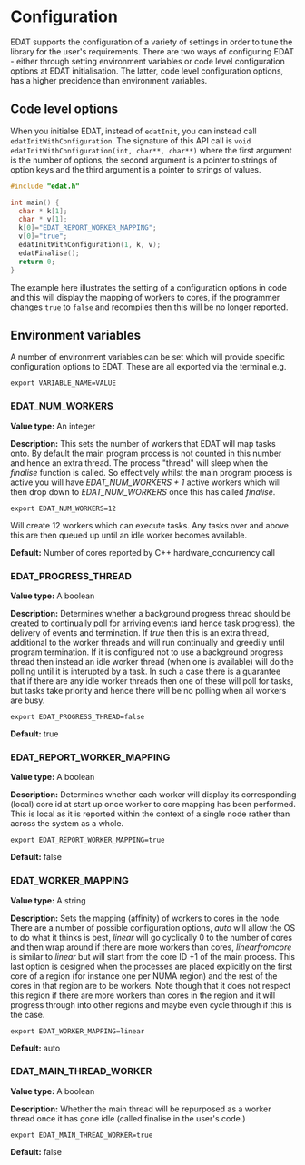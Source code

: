 # Configuration
EDAT supports the configuration of a variety of settings in order to tune the library for the user's requirements. There are two ways of configuring EDAT - either through setting environment variables or code level configuration options at EDAT initialisation. The latter, code level configuration options, has a higher precidence than environment variables.

## Code level options

When you initialse EDAT, instead of `edatInit`, you can instead call `edatInitWithConfiguration`. The signature of this API call is `void edatInitWithConfiguration(int, char**, char**)` where the first argument is the number of options, the second argument is a pointer to strings of option keys and the third argument is a pointer to strings of values.

```c
#include "edat.h"

int main() {
  char * k[1];  
  char * v[1];
  k[0]="EDAT_REPORT_WORKER_MAPPING";
  v[0]="true";
  edatInitWithConfiguration(1, k, v);
  edatFinalise();
  return 0;
}
```

The example here illustrates the setting of a configuration options in code and this will display the mapping of workers to cores, if the programmer changes `true` to `false` and recompiles then this will be no longer reported.

## Environment variables

A number of environment variables can be set which will provide specific configuration options to EDAT. These are all exported via the terminal e.g.

```
export VARIABLE_NAME=VALUE
```

### EDAT_NUM_WORKERS

**Value type:** An integer

**Description:** This sets the number of workers that EDAT will map tasks onto. By default the main program process is not counted in this number and hence an extra thread. The process "thread" will sleep when the *finalise* function is called. So effectively whilst the main program process is active you will have *EDAT_NUM_WORKERS + 1* active workers which will then drop down to *EDAT_NUM_WORKERS* once this has called *finalise*. 

```
export EDAT_NUM_WORKERS=12
```

Will create 12 workers which can execute tasks. Any tasks over and above this are then queued up until an idle worker becomes available.

**Default:** Number of cores reported by C++ hardware_concurrency call

### EDAT_PROGRESS_THREAD

**Value type:** A boolean

**Description:** Determines whether a background progress thread should be created to continually poll for arriving events (and hence task progress), the delivery of events and termination. If *true* then this is an extra thread, additional to the worker threads and will run continually and greedily until program termination. If it is configured not to use a background progress thread then instead an idle worker thread (when one is available) will do the polling until it is interupted by a task. In such a case there is a guarantee that if there are any idle worker threads then one of these will poll for tasks, but tasks take priority and hence there will be no polling when all workers are busy.

```
export EDAT_PROGRESS_THREAD=false
```

**Default:** true

### EDAT_REPORT_WORKER_MAPPING

**Value type:** A boolean

**Description:** Determines whether each worker will display its corresponding (local) core id at start up once worker to core mapping has been performed. This is local as it is reported within the context of a single node rather than across the system as a whole.

```
export EDAT_REPORT_WORKER_MAPPING=true
```

**Default:** false

### EDAT_WORKER_MAPPING

**Value type:** A string

**Description:** Sets the mapping (affinity) of workers to cores in the node. There are a number of possible configuration options, *auto* will allow the OS to do what it thinks is best, *linear* will go cyclically 0 to the number of cores and then wrap around if there are more workers than cores, *linearfromcore* is similar to *linear* but will start from the core ID +1 of the main process. This last option is designed when the processes are placed explicitly on the first core of a region (for instance one per NUMA region) and the rest of the cores in that region are to be workers. Note though that it does not respect this region if there are more workers than cores in the region and it will progress through into other regions and maybe even cycle through if this is the case.

```
export EDAT_WORKER_MAPPING=linear
```

**Default:** auto

### EDAT_MAIN_THREAD_WORKER

**Value type:** A boolean

**Description:** Whether the main thread will be repurposed as a worker thread once it has gone idle (called finalise in the user's code.) 

```
export EDAT_MAIN_THREAD_WORKER=true
```

**Default:** false
